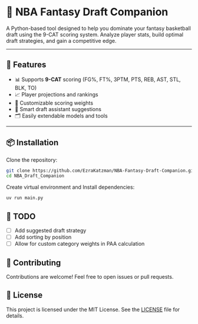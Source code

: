 # 🏀 NBA Fantasy Draft Companion

A Python-based tool designed to help you dominate your fantasy basketball draft using the 9-CAT scoring system. Analyze player stats, build optimal draft strategies, and gain a competitive edge.

---

## 🚀 Features

- 📊 Supports **9-CAT** scoring (FG%, FT%, 3PTM, PTS, REB, AST, STL, BLK, TO)
- 📈 Player projections and rankings
- 🧮 Customizable scoring weights
- 🧠 Smart draft assistant suggestions
- 🗂️ Easily extendable models and tools

---

## 📦 Installation

Clone the repository:

```bash
git clone https://github.com/EzraKatzman/NBA-Fantasy-Draft-Companion.git
cd NBA_Draft_Companion
```
Create virtual environment and Install dependencies:
```bash
uv run main.py
```

## 📌 TODO
- [ ] Add suggested draft strategy
- [ ] Add sorting by position
- [ ] Allow for custom category weights in PAA calculation

## 🤝 Contributing
Contributions are welcome! Feel free to open issues or pull requests.

## 📜 License

This project is licensed under the MIT License. See the [LICENSE](LICENSE) file for details.

